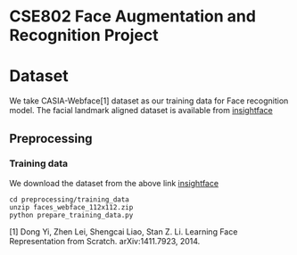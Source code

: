 # CSE802 Face Augmentation and Recognition Project

# Dataset
We take CASIA-Webface[1] dataset as our training data for Face recognition model.
The facial landmark aligned dataset is available from [insightface](https://drive.google.com/file/d/1KxNCrXzln0lal3N4JiYl9cFOIhT78y1l/view?usp=sharing)

## Preprocessing

### Training data
We download the dataset from the above link [insightface](https://drive.google.com/file/d/1KxNCrXzln0lal3N4JiYl9cFOIhT78y1l/view?usp=sharing)
```
cd preprocessing/training_data
unzip faces_webface_112x112.zip
python prepare_training_data.py
```




[1] Dong Yi, Zhen Lei, Shengcai Liao, Stan Z. Li. Learning Face Representation from Scratch. arXiv:1411.7923, 2014.

